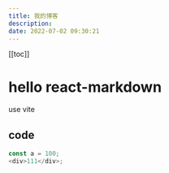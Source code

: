 ```yaml
---
title: 我的博客
description:
date: 2022-07-02 09:30:21
---
```


<!-- notes test -->

[[toc]]

<ReactTest ></ReactTest>

# hello react-markdown

use vite

## code

```js
const a = 100;
<div>111</div>;
```
